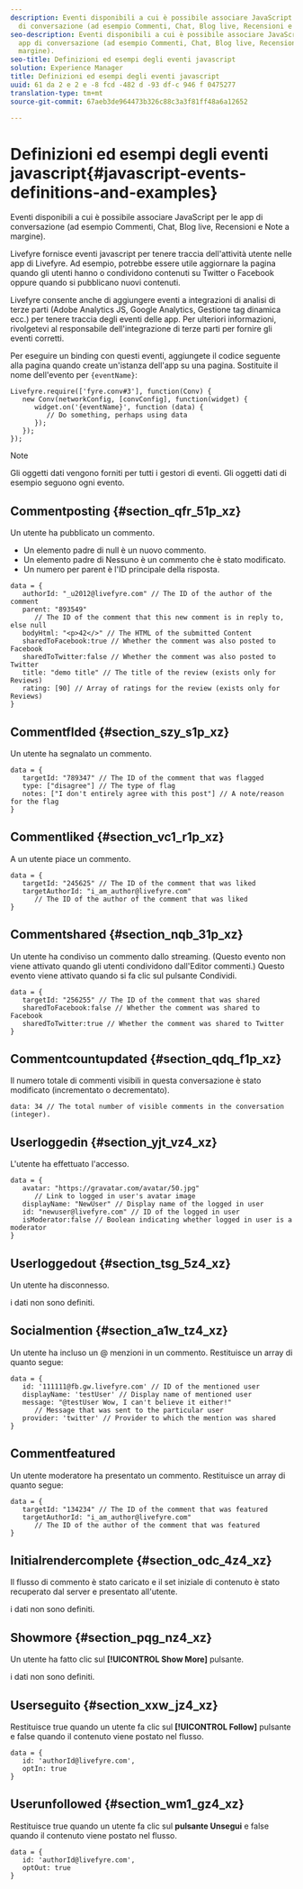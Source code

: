 ```yaml
---
description: Eventi disponibili a cui è possibile associare JavaScript per le app
  di conversazione (ad esempio Commenti, Chat, Blog live, Recensioni e Note a margine).
seo-description: Eventi disponibili a cui è possibile associare JavaScript per le
  app di conversazione (ad esempio Commenti, Chat, Blog live, Recensioni e Note a
  margine).
seo-title: Definizioni ed esempi degli eventi javascript
solution: Experience Manager
title: Definizioni ed esempi degli eventi javascript
uuid: 61 da 2 e 2 e -8 fcd -482 d -93 df-c 946 f 0475277
translation-type: tm+mt
source-git-commit: 67aeb3de964473b326c88c3a3f81ff48a6a12652

---
```



# Definizioni ed esempi degli eventi javascript{#javascript-events-definitions-and-examples}

Eventi disponibili a cui è possibile associare JavaScript per le app di conversazione (ad esempio Commenti, Chat, Blog live, Recensioni e Note a margine).

Livefyre fornisce eventi javascript per tenere traccia dell'attività utente nelle app di Livefyre. Ad esempio, potrebbe essere utile aggiornare la pagina quando gli utenti hanno o condividono contenuti su Twitter o Facebook oppure quando si pubblicano nuovi contenuti.

Livefyre consente anche di aggiungere eventi a integrazioni di analisi di terze parti (Adobe Analytics JS, Google Analytics, Gestione tag dinamica ecc.) per tenere traccia degli eventi delle app. Per ulteriori informazioni, rivolgetevi al responsabile dell'integrazione di terze parti per fornire gli eventi corretti.

Per eseguire un binding con questi eventi, aggiungete il codice seguente alla pagina quando create un'istanza dell'app su una pagina. Sostituite il nome dell'evento per `{eventName}`:

```
Livefyre.require(['fyre.conv#3'], function(Conv) { 
   new Conv(networkConfig, [convConfig], function(widget) { 
      widget.on('{eventName}', function (data) { 
         // Do something, perhaps using data 
      }); 
   }); 
});
```

>[!NOTE]
>
>Gli oggetti dati vengono forniti per tutti i gestori di eventi. Gli oggetti dati di esempio seguono ogni evento.

## Commentposting {#section_qfr_51p_xz}

Un utente ha pubblicato un commento.

* Un elemento padre di null è un nuovo commento.
* Un elemento padre di Nessuno è un commento che è stato modificato.
* Un numero per parent è l'ID principale della risposta.

```
data = { 
   authorId: "_u2012@livefyre.com" // The ID of the author of the comment  
   parent: "893549"  
      // The ID of the comment that this new comment is in reply to, else null 
   bodyHtml: "<p>42</>" // The HTML of the submitted Content 
   sharedToFacebook:true // Whether the comment was also posted to Facebook 
   sharedToTwitter:false // Whether the comment was also posted to Twitter 
   title: "demo title" // The title of the review (exists only for Reviews) 
   rating: [90] // Array of ratings for the review (exists only for Reviews) 
} 
```

## Commentflded {#section_szy_s1p_xz}

Un utente ha segnalato un commento.

```
data = { 
   targetId: "789347" // The ID of the comment that was flagged 
   type: ["disagree"] // The type of flag 
   notes: ["I don't entirely agree with this post"] // A note/reason for the flag 
}
```

## Commentliked {#section_vc1_r1p_xz}

A un utente piace un commento.

```
data = { 
   targetId: "245625" // The ID of the comment that was liked 
   targetAuthorId: "i_am_author@livefyre.com"  
      // The ID of the author of the comment that was liked 
} 
```

## Commentshared {#section_nqb_31p_xz}

Un utente ha condiviso un commento dallo streaming. (Questo evento non viene attivato quando gli utenti condividono dall'Editor commenti.) Questo evento viene attivato quando si fa clic sul pulsante Condividi.

```
data = { 
   targetId: "256255" // The ID of the comment that was shared 
   sharedToFacebook:false // Whether the comment was shared to Facebook 
   sharedToTwitter:true // Whether the comment was shared to Twitter 
}
```

## Commentcountupdated {#section_qdq_f1p_xz}

Il numero totale di commenti visibili in questa conversazione è stato modificato (incrementato o decrementato).

```
data: 34 // The total number of visible comments in the conversation (integer). 
```

## Userloggedin {#section_yjt_vz4_xz}

L'utente ha effettuato l'accesso.

```
data = { 
   avatar: "https://gravatar.com/avatar/50.jpg"  
      // Link to logged in user's avatar image 
   displayName: "NewUser" // Display name of the logged in user 
   id: "newuser@livefyre.com" // ID of the logged in user 
   isModerator:false // Boolean indicating whether logged in user is a moderator 
}
```

## Userloggedout {#section_tsg_5z4_xz}

Un utente ha disconnesso.

i dati non sono definiti.

## Socialmention {#section_a1w_tz4_xz}

Un utente ha incluso un @ menzioni in un commento. Restituisce un array di quanto segue:

```
data = { 
   id: '111111@fb.gw.livefyre.com' // ID of the mentioned user 
   displayName: 'testUser' // Display name of mentioned user 
   message: "@testUser Wow, I can't believe it either!"  
      // Message that was sent to the particular user 
   provider: 'twitter' // Provider to which the mention was shared 
} 
```

## Commentfeatured

Un utente moderatore ha presentato un commento. Restituisce un array di quanto segue:

```
data = { 
   targetId: "134234" // The ID of the comment that was featured 
   targetAuthorId: "i_am_author@livefyre.com"  
      // The ID of the author of the comment that was featured 
}
```

## Initialrendercomplete {#section_odc_4z4_xz}

Il flusso di commento è stato caricato e il set iniziale di contenuto è stato recuperato dal server e presentato all'utente.

i dati non sono definiti.

## Showmore {#section_pqg_nz4_xz}

Un utente ha fatto clic sul **[!UICONTROL Show More]** pulsante.

i dati non sono definiti.

## Userseguito {#section_xxw_jz4_xz}

Restituisce true quando un utente fa clic sul **[!UICONTROL Follow]** pulsante e false quando il contenuto viene postato nel flusso.

```
data = { 
   id: 'authorId@livefyre.com', 
   optIn: true 
}
```

## Userunfollowed {#section_wm1_gz4_xz}

Restituisce true quando un utente fa clic sul **pulsante Unsegui** e false quando il contenuto viene postato nel flusso.

```
data = { 
   id: 'authorId@livefyre.com', 
   optOut: true 
}
```

